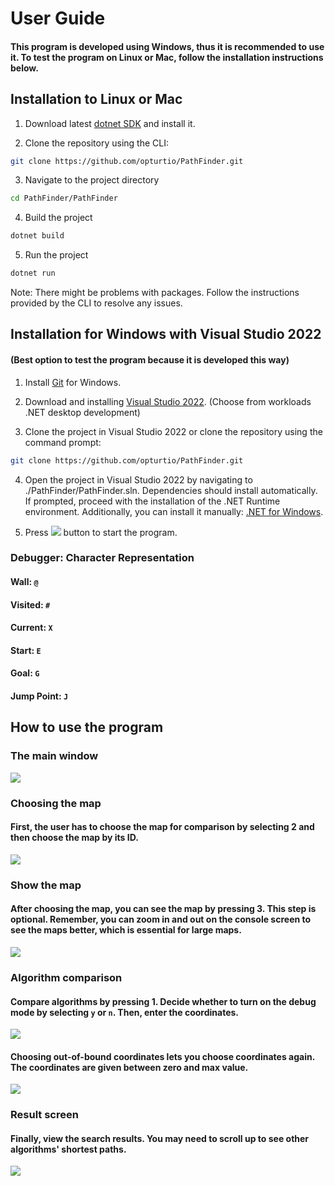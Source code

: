 # User Guide

#### This program is developed using Windows, thus it is recommended to use it. To test the program on Linux or Mac, follow the installation instructions below.

## Installation to Linux or Mac

1. Download latest [dotnet SDK](https://dotnet.microsoft.com/en-us/download/dotnet/8.0) and install it.

2. Clone the repository using the CLI:
```bash
git clone https://github.com/opturtio/PathFinder.git
```

3. Navigate to the project directory
```bash
cd PathFinder/PathFinder
```

4. Build the project
```bash
dotnet build
```

5. Run the project
```bash
dotnet run
```

Note: There might be problems with packages. Follow the instructions provided by the CLI to resolve any issues.


## Installation for Windows with Visual Studio 2022
#### (Best option to test the program because it is developed this way)

1. Install [Git](https://git-scm.com/download/win) for Windows.

2. Download and installing [Visual Studio 2022](https://visualstudio.microsoft.com/thank-you-downloading-visual-studio/?sku=Community&channel=Release&version=VS2022&source=VSLandingPage&passive=false&cid=2030). (Choose from workloads .NET desktop development)

3. Clone the project in Visual Studio 2022 or clone the repository using the command prompt:
```bash
git clone https://github.com/opturtio/PathFinder.git
```

4. Open the project in Visual Studio 2022 by navigating to ./PathFinder/PathFinder.sln. Dependencies should install automatically. If prompted, proceed with the installation of the .NET Runtime environment. Additionally, you can install it manually: [.NET for Windows](https://dotnet.microsoft.com/en-us/download/visual-studio-sdks). 

5. Press ![](./Pics/PlayButton.png) button to start the program.


### Debugger: Character Representation

#### Wall: `@`

#### Visited: `#`

#### Current: `X`

#### Start: `E`

#### Goal: `G`

#### Jump Point: `J`


## How to use the program

### The main window

![](./Pics/MainScreen.png)

### Choosing the map

#### First, the user has to choose the map for comparison by selecting 2 and then choose the map by its ID.

![](./Pics/ChooseMap.png)

### Show the map

#### After choosing the map, you can see the map by pressing 3. This step is optional. Remember, you can zoom in and out on the console screen to see the maps better, which is essential for large maps.

![](./Pics/ShowMap.png)

### Algorithm comparison

#### Compare algorithms by pressing 1. Decide whether to turn on the debug mode by selecting `y` or `n`. Then, enter the coordinates.

![](./Pics/ChoosingCoordinates.png)

#### Choosing out-of-bound coordinates lets you choose coordinates again. The coordinates are given between zero and max value.

![](./Pics/WrongCoordinate.png)

### Result screen

#### Finally, view the search results. You may need to scroll up to see other algorithms' shortest paths.
![](./Pics/Result.png)